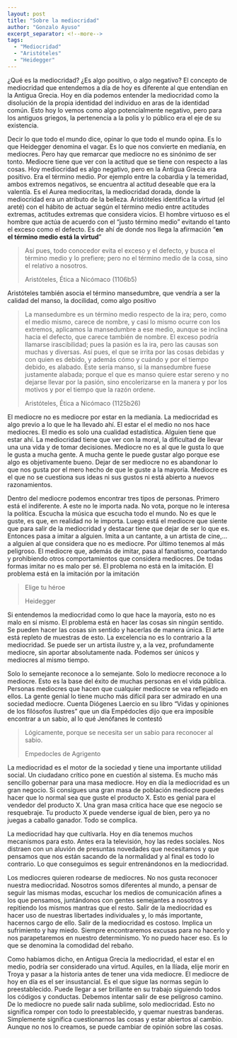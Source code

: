 ```yaml
---
layout: post
title: "Sobre la mediocridad"
author: "Gonzalo Ayuso"
excerpt_separator: <!--more-->
tags: 
  - "Mediocridad"
  - "Aristóteles"
  - "Heidegger"
---
```

¿Qué es la mediocridad? ¿Es algo positivo, o algo negativo? El concepto de mediocridad que entendemos a día de hoy es diferente al que entendían en la Antigua Grecia. Hoy en día podemos entender la mediocridad como la disolución de la propia identidad del individuo en aras de la identidad común. Esto hoy lo vemos como algo potencialmente negativo, pero para los antiguos griegos, la pertenencia a la polis y lo público era el eje de su existencia.
<!--more-->
Decir lo que todo el mundo dice, opinar lo que todo el mundo opina. Es lo que Heidegger denomina el vagar. Es lo que nos convierte en medianía, en mediocres. Pero hay que remarcar que mediocre no es sinónimo de ser tonto. Mediocre tiene que ver con la actitud que se tiene con respecto a las cosas. Hoy mediocridad es algo negativo, pero en la Antigua Grecia era positivo. Era el término medio. Por ejemplo entre la cobardía y la temeridad, ambos extremos negativos, se encuentra al actitud deseable que era la valentía. Es el Aurea mediocritas, la mediocridad dorada, donde la mediocridad era un atributo de la belleza. Aristóteles identifica la virtud (el areté) con el hábito de actuar según el término medio entre actitudes extremas, actitudes extremas que considera vicios. El hombre virtuoso es el hombre que actúa de acuerdo con el “justo término medio” evitando el tanto el exceso como el defecto. Es de ahí de donde nos llega la afirmación “**en el término medio está la virtud**”

> Así pues, todo conocedor evita el exceso y el defecto, y busca el término medio y lo prefiere; pero no el término medio de la cosa, sino el relativo a nosotros.
>
> Aristóteles, Ética a Nicómaco (1106b5) 

Aristóteles también asocia el término mansedumbre, que vendría a ser la calidad del manso, la docilidad, como algo positivo

> La mansedumbre es un término medio respecto de la ira; pero, como el medio mismo, carece de nombre, y casi lo mismo ocurre con los extremos, aplicamos la mansedumbre a ese medio, aunque se inclina hacia el defecto, que carece también de nombre. El exceso podría llamarse irascibilidad; pues la pasión es la ira, pero las causas son muchas y diversas. Así pues, el que se irrita por las cosas debidas y con quien es debido, y además cómo y cuándo y por el tiempo debido, es alabado. Éste sería manso, si la mansedumbre fuese justamente alabada; porque el que es manso quiere estar sereno y no dejarse llevar por la pasión, sino encolerizarse en la manera y por los motivos y por el tiempo que la razón ordene.
>
> Aristóteles, Ética a Nicómaco (1125b26)

El mediocre no es mediocre por estar en la medianía. La mediocridad es algo previo a lo que le ha llevado ahí. El estar el el medio no nos hace mediocres. El medio es solo una cualidad estadística. Alguien tiene que estar ahí. La mediocridad tiene que ver con la moral, la dificultad de llevar una una vida y de tomar decisiones. Mediocre no es al que le gusta lo que le gusta a mucha gente. A mucha gente le puede gustar algo porque ese algo es objetivamente bueno. Dejar de ser mediocre no es abandonar lo que nos gusta por el mero hecho de que le guste a la mayoría. Mediocre es el que no se cuestiona sus ideas ni sus gustos ni está abierto a nuevos razonamientos. 

Dentro del mediocre podemos encontrar tres tipos de personas. Primero está el indiferente. A este no le importa nada. No vota, porque no le interesa la política. Escucha la música que escucha todo el mundo. No es que le guste, es que, en realidad no le importa. Luego está el mediocre que siente que para salir de la mediocridad y destacar tiene que dejar de ser lo que es. Entonces pasa a imitar a alguien. Imita a un cantante, a un artista de cine,… a alguien al que considera que no es mediocre. Por último tenemos al más peligroso. El mediocre que, además de imitar, pasa al fanatismo, coartando y prohibiendo otros comportamientos que considera mediocres. De todas formas imitar no es malo per sé. El problema no está en la imitación. El problema está en la imitación por la imitación

> Elige tu héroe
>
> Heidegger 

Si entendemos la mediocridad como lo que hace la mayoría, esto no es malo en sí mismo. El problema está en hacer las cosas sin ningún sentido. Se pueden hacer las cosas sin sentido y hacerlas de manera única. El arte está repleto de muestras de esto. La excelencia no es lo contrario a la mediocridad. Se puede ser un artista ilustre y, a la vez, profundamente mediocre, sin aportar absolutamente nada. Podemos ser únicos y mediocres al mismo tiempo. 

Solo lo semejante reconoce a lo semejante. Solo lo mediocre reconoce a lo mediocre. Esto es la base del éxito de muchas personas en el vida pública. Personas mediocres que hacen que cualquier mediocre se vea reflejado en ellos. La gente genial lo tiene mucho más difícil para ser admirado en una sociedad mediocre. Cuenta Diógenes Laercio en su libro “Vidas y opiniones de los filósofos ilustres” que un día Empédocles dijo que era imposible encontrar a un sabio, al lo qué Jenófanes le contestó

> Lógicamente, porque se necesita ser un sabio para reconocer al sabio.
>
> Empedocles de Agrigento

La mediocridad es el motor de la sociedad y tiene una importante utilidad social. Un ciudadano crítico pone en cuestión al sistema. Es mucho más sencillo gobernar para una masa mediocre. Hoy en día la mediocridad es un gran negocio. Si consigues una gran masa de población mediocre puedes hacer que lo normal sea que guste el producto X. Esto es genial para el vendedor del producto X. Una gran masa crítica hace que ese negocio se resquebraje. Tu producto X puede venderse igual de bien, pero ya no juegas a caballo ganador. Todo se complica.

La mediocridad hay que cultivarla. Hoy en día tenemos muchos mecanismos para esto. Antes era la televisión, hoy las redes sociales. Nos distraen con un aluvión de presuntas novedades que necesitamos y que pensamos que nos están sacando de la normalidad y al final es todo lo contrario. Lo que conseguimos es seguir entrenándonos en la mediocridad.

Los mediocres quieren rodearse de mediocres. No nos gusta reconocer nuestra mediocridad. Nosotros somos diferentes al mundo, a pensar de seguir las mismas modas, escuchar los medios de comunicación afines a los que pensamos, juntándonos con gentes semejantes a nosotros y repitiendo los mismos mantras que el resto. Salir de la mediocridad es hacer uso de nuestras libertades individuales y, lo más importante, hacernos cargo de ello. Salir de la mediocridad es costoso. Implica un sufrimiento y hay miedo. Siempre encontraremos excusas para no hacerlo y nos parapetaremos en nuestro determinismo. Yo no puedo hacer eso. Es lo que se denomina la comodidad del rebaño.

Como habíamos dicho, en Antigua Grecia la mediocridad, el estar el en medio, podría ser considerado una virtud. Aquiles, en la Ilíada, elije morir en Troya y pasar a la historia antes de tener una vida mediocre. El mediocre de hoy en día es el ser insustancial. Es el que sigue las normas según lo preestablecido. Puede llegar a ser brillante en su trabajo siguiendo todos los códigos y conductas. Debemos intentar salir de ese peligroso camino. De lo mediocre no puede salir nada sublime, solo mediocridad. Esto no significa romper con todo lo preestablecido, y quemar nuestras banderas. Simplemente significa cuestionarnos las cosas y estar abiertos al cambio. Aunque no nos lo creamos, se puede cambiar de opinión sobre las cosas.